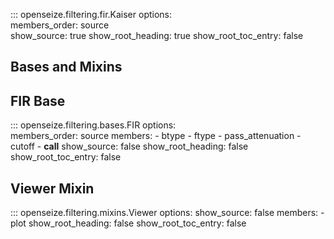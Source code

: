 ::: openseize.filtering.fir.Kaiser
    options:    
        members_order:
            source  
        show_source: 
            true
        show_root_heading:
            true
        show_root_toc_entry: 
            false

## **Bases and Mixins**

## FIR Base
::: openseize.filtering.bases.FIR
    options:    
        members_order:
            source
        members:
            - btype
            - ftype
            - pass_attenuation
            - cutoff
            - __call__
        show_source: 
            false
        show_root_heading:
            false
        show_root_toc_entry: 
            false

## Viewer Mixin
::: openseize.filtering.mixins.Viewer
    options:
        show_source: 
            false
        members:
            - plot
        show_root_heading:
            false
        show_root_toc_entry: 
            false

